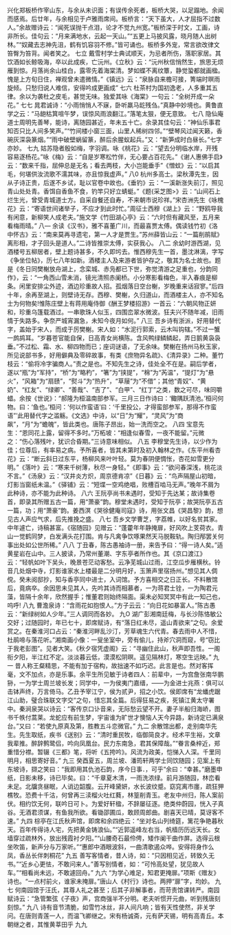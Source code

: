 <!-- { "loadSidebar": true } -->
兴化郑板桥作宰山东，与余从未识面；有误传余死者，板桥大哭，以足蹋地。余闻而感焉。后廿年，与余相见于卢雅雨席间。板桥言：“天下虽大，人才屈指不过数人。”余故赠诗云：“闻死误抛干点泪，论才不觉九州宽。”板桥深于时文，工画，诗非所长。佳句云：“月来满地水，云起一天山。”“五更上马披风露，晓月随人出树林。”“奴藏去志神先沮，鹤有饥容羽不修。”皆可诵也。板桥多外宠，常言欲改律文笞臀为笞背。闻者笑之。
七立
戴雪村学士典试顺天，为忌者所伤，落职家居。其饮酒如长鲸吸海，卒以此成疾，亡沅州。《立秋》云：“沅州秋信悄然生，旅思无烦雁到惊。月落尚余山桂白，露零先着海棠清。梦如蝶不离纹簟，静觉蛩都就画楹。愧是上方旬日住，禅观曾未遣微情。”《镇远》云：“泉脉自来檐可接，箐端时暝雨旋倾。只愁归说人难信，安得吟成更画成”
七六
杜茶村为国初逸老，人多重其五律。余以为袭杜之皮毛，甚觉无味。独爱其咏《海棠》一句云：“全树开成一朵花。”
七七
晁君诚诗：“小雨悄悄人不寐，卧听羸马龁残刍。”真静中妙境也。黄鲁直学之云：“马龅枯箕喧午梦，误惊风雨浪翻江。”落笔太狠，便无意致。
七八
隐仙庵道士周明先善琴，能诗，离随园甚近，年未五十亡。余录其佳句云：“神仙乐事君知否只比人间多笑声。”“竹间楼小窗三面，山里人稀树四邻。”“壁琴风过闻天籁，香碗灰深袅篆烟。”“雨中破壁蜗留篆，醉后余腥蚁起兵。”又：“新笋成时白昼长。”七字亦妙。
七九
姑苏隐者殷如梅，字羽调。咏《桃花》云：“望去分明临水岸，开残容易逐杨花。”咏《梅》云：“自是岁寒松竹伴，无心要占百花先。”《谢人惠佛手启》云：“数来千指，屈伸总是无名；看去两枝，大小岂能垂手”《憎蚊》云：“以启其毛，何堪供汝流歌不濡其味，亦且惊我虚声。”
八0
杭州多高士。梁秋潭先生，因从子诗正贵，后遂不乡试，耻以官卷中故也。《垂钓》云：“一溪新涨失前汀，照见青山处处青。香饵自香鱼不食，钓竿只好立蜻蜓。”《题{采芝图&gt;》云：“山间石上烂生光，曾受青城道士方。自采自餐还自寿，不来朝市说珍祥。”宋杏洲先生《咏槐花》云：“寄语世间诸举子，不应才到此时忙。”周征士西穆《湖上》云：“野鸥导我有闲意，新柳笑人成老夫。”施文学《竹田湖心亭》云：“六时但有藏风至，五月来看梅雨晴。”
八—
余读《汉书》，雅不喜董广川，而最喜贾太傅。偶读钱竹初《洛中怀古》云：“南来莫再寻遗宅，第一人才是贾生。”苏州薛皆山云：“一篇削鹃赋》离形相，才子回头是道人。”二诗皆推崇太傅，实获我心。
八二
余幼时游西湖，见酒楼号五柳居者，壁上题诗甚多，不久即圬去。惟西穆先生一首，墨沈淋漓，字写《争坐位帖》，历七八年如新。酒楼主人及来游者皆护存之，敬其为名士故也。题是《冬日同樊榭放舟湖上，念栾城、赤凫都已下世，弥觉清游之足重也，分韵同作》，云：“一角西山雪未消，镜光清照赤阑桥。小分寒影看梅色，半入春痕是柳条。闲里安排尘外迹，酒边珍重故人招。孤烟落日空台榭，岁晚重来话寂寥。”后四十年，余再至湖上，则壁诗无存。西穆、樊榭，久归道山，而酒楼主人，亦不知名士为何物矣!惟陈庄壁上有蒋用庵侍御《酬王梦楼招游》一首云：“六朝风物正妍和，珍重乌篷载酒过。一串歌珠人似玉，四围峦翠水微波。狂夫兴不随年减，旧雨情于失路多。争奈严城宵漏急，未知今夜月如何。”
八三
吾乡诗有浙派，好用替代字，盖始于宋人，而成于厉樊榭。宋人如：“水泥行郭索，云木叫钩辖。”不过一蟹一鹧鸪耳。“岁暮苍官能自保，日高青女尚横陈。含风鸭绿鳞鳞起，弄日鹅黄袅袅垂。”不过松、霜、水、柳四物而已；座词谜语，了无余味。樊榭在扬州马秋玉家，所见说部书多，好用僻典及零碎故事，有类《庶物异名疏》、《清异录》二种。董竹枝云：“偷将冷字骗商人。”责之是也。不知先生之诗，佳处全不在是。嗣后学者，遂以“瓶”为“军持”，“桥”为“略杓”，“箸”为“挟提”，“棉”为“芮温”，“提灯”为“悬火”，“风箱”为“扇赜”，“熨斗”为“热升”，“草屦”为“不借”；其他“青奴”、“黄奶”、“红友”、“绿卿”、“善哉”、“吉了”、“白甲”、“红丁”之类，数之可尽，味同嚼蜡。余按《世说》：“郝隆为桓温南部参军。三月三日作诗曰：‘鲰隅跃清池。’桓问何物。曰：‘鱼也。’桓问：‘何以作蛮语’曰：‘千里投公，才得蛮部参军，那得不作蛮语”’此用替代字之滥觞。《文选》中诗，以“日”为“耀”，“灵风”为“商飙”，“月”为“蟾魄”，皆此类也。唐陈子昂出，始一洗而空之。
八四
宝意先生：“恩同花上露，留得不多时。”万柘坡：“相逢似春雪，一夜不能留。”元微之：“伤心落残叶，犹识合昏期。”三诗意味相似。
八五
李穆堂先生诗，以少作为佳；位尊后，有率易之病。予所喜者，皆其未第时及初入翰林之作。《东平州看杏花》云：“断云斜日过东平，杨柳风来叶叶轻。莫为春阴便惆怅，杏花如雪更分明。”《落叶》云：“寒来千树薄，秋尽一身轻。”《即事》云：“欲问春深浅，桃花淡不言。”《汤泉》云：“汉井炎方炽，周京德肯凉”《日暮》云：“鸟声隔屋山初暗，灯影当窗纸未温。”《驿铺》云：“短堞一空鸡绝唱，败槽百啮马无声。”晚年不屑为此种诗，亦不能为此种诗。
八六
王阮亭尚书未遇时，受知于先达某；故诗集卷首，即录其所赠五古一篇，用“萧豪”韵。穆堂未遇时，受知于阮亭；故哭阮亭五古一篇，功；用“萧豪”韵。姜西溟《哭徐健庵司寇》诗，用张文昌《哭昌黎》韵，想见古人声应气求，后先推挽之盛。
八七
吾乡文学曹芝，字荔帷，以好名贫其家。中年遽亡，诗稿甚富。《宿随园》见赠云：“蓬藿年年静掩扉，好风吹上芰荷衣。青山一觉鹤同梦，白发满头花打围。肯与凡禽争饮啄果然天马脱鞍轨。陶归邴罢关何事出处如公世所稀。”
八八
丁丑春，陈古愚袖诗一册，来告予曰：“得一诗人矣。”适黄星岩在山中。三人披读，乃常州董潮、字东亭者所作也。其《京口渡江》云：“轻帆如叶下吴头，晚景苍茫动客愁。云净芜城山过雨，江空瓜步雁横秋。铃音几处烟中寺，灯影谁家水上楼最是二分明月好，玉箫声里宿扬州。”想见其人倜傥。癸未阅邸抄，知与香亭同中进士，入词馆。予方喜相交之日正长。不料散馆后，竟病卒。余因思未见其人，先吟其诗而相慕者，一为蒋君士铨，一为陶君元藻，皆隔十余年，欣然握手；惟董君则始终隔面。渠未必知冥冥中有此一知己也，呜呼!
八九
曹澹泉诗：“含雨花如抱恨人。”方子云云：“向日花如暴富人。”陈古愚云：“新绿树如人少年。”三人调同而各妙。
九O
湖广彭湘南廷梅，与长沙陈恪敏公交好；过随园时，年已七十，即席赋诗，有“落日红未尽，遥山青欲来”之句。余爱赏之。在秦淮河口占云：“秦淮河畔乱沙汀，芳草魂生六代青。春去雨中人不惜，杜鹃啼与落花听。”湘南画小像：一叟坐室中，旁有偷儿，持斧穴洞而窥，号“窃比于我老彭图”。见者大笑。《秋夕宿凭虚阁》云：“寻幽住此山，秋声即吾性。一阁衔夕阳，半江红不定。淡淡暮云低，漠漠松阴暝。遥见隔林灯，寒空生远映。”
九一
昔人称王粲精思，不能有加于宿构，故拙速不如巧迟。此言是也。然对客挥毫，文不加点，亦是乐事。余平生所见敏于诗者四人：前辈中，一为宫詹张南华鹏狲，一为学士周兰坡长发；同学中，一为侯夷门嘉缙，——为金进士兆燕：俱可以击钵声终，万言倚马。乙丑予宰江宁，侯为贰尹，招之小饮。侯即席有“龙蟠虎踞江山助，璧合珠联文字交”之句，惜忘其全篇。后得狂易之疾，死镇江黄太守署中。秦涧泉哭以诗云：“客传京口讣音来，无际愁云望不开。妻子半船归海峤，图书千帙付蒿莱。龙蛇应有前生梦，宇宙谁为旷世才懊恼人天今异路，新诗定已满泉台。”又曰：“若使九原真及第，胜教五斗恋微官。”
九二
余散馆出都，走别南华先生。先生取纸，疾书《送别》云：“清时重民牧，临御简良才。经术平生裕，文章我辈推。醉辞鹩鹭侣，吟向凤凰台。民力东南急，君其保障哉。”“眷言桑梓近，郑重惜分襟。暂辍《三都》笔，将听《五挎吟》。风流为政美，恺悌入人深。千里同明月，相思寄好音。”
九三
癸酉夏五，周兰坡、潘筠轩两学士同饮随园；见案上有东坡诗，撷之笑曰：“我即用其仇池石韵，序今日事．，可乎”余曰：“幸甚。”磨墨申纸，日影未移，诗已毕矣。曰：“千章夏木清，一雨洗浓绿。前月游随园，林峦看未足。北牖贪昼眠，人诮边韶腹。云开峰黛妍，水长波纹蹙。窈窕离市廛，疏狂狎樵牧。恐费十千沽，何曾再三渎榴火吐红蕤，林篁削青玉。老友中州归，陈人案前伏。相约饮无何，联吟日可卜。为爱好轩楹，不辞屡征逐。绝类仲蔚园，恍入子真谷。无酒君须谋，有鱼我所欲。看锄邵圃瓜，敢顾周郎曲。剧喜天已晴，莫讶客不速。”
九四
棕亭在江氏秋声馆，即席和余四绝云：“坐对名山列绮筵，篱花争艳暮秋天。百年传得诗人宅，先把黄金铸浪仙。”“近郭遥峰左右当，帆樯历历远天长。女墙穿过疏林外，放出残霞衬夕阳。”“山腰奇石最伶俜，矮作阑干曲作屏。选得云根坐吹笛，新声分与万家听。”“惠郎中酒眼波斜，一曲清歌遏众哗。安得将身作么凤，香丛长伴刺桐花”
九五
善写客情者，昔人诗，如：“只因相见近，转致久无书。”“近乡心更怯，不敢问来人。”善写别情者，如：“可怜高处望，犹见故人车。”“相看尚未远，不敢遽回舟。”
九六
“为学心难足，知君更掩扉。”项斯《赠友》诗也。“一点村前火，谁家未掩扉。”唐山人《村行》诗也。两押“扉”字，均妙。
九七
何南园馆于汪氏，其尊人礼之甚至；后其子非解事者，而苛责馆课转严。南园赋诗云：“急管繁弦《子夜》声，宫商强半不分明。老夫听惯开元曲，听到残唐刻刻惊。”
九八
诗有音节清脆，如雪竹冰丝，非人间凡响；皆有天性使然，非关学问。在唐则青莲一人，而温飞卿继之。宋有杨诚斋，元有萨天锡，明有高青丘。本朝继之者，其惟黄莘田乎
九九
